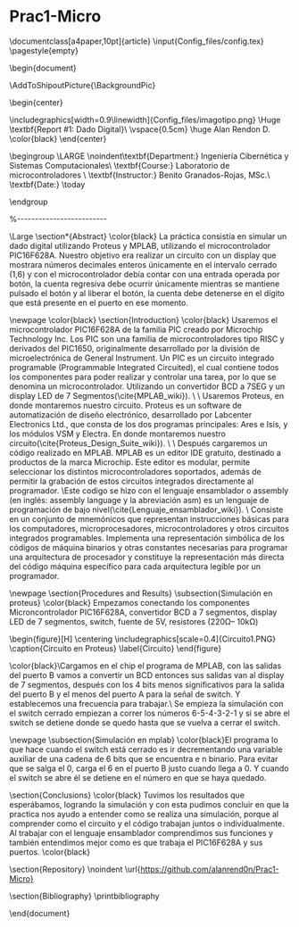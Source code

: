 # Prac1-Micro
\documentclass[a4paper,10pt]{article} 
\input{Config_files/config.tex} 
\pagestyle{empty}

\begin{document} 


\AddToShipoutPicture{\BackgroundPic}

\begin{center}

\includegraphics[width=0.9\linewidth]{Config_files/imagotipo.png}
\Huge
\textbf{Report \#1: Dado Digital}\\
\vspace{0.5cm}
\huge 
Alan Rendon D.
\color{black}
\end{center}

\begingroup
\LARGE
\noindent\textbf{Department:} Ingeniería Cibernética y Sistemas Computacionales\\
\textbf{Course:} Laboratorio de microcontroladores \\
\textbf{Instructor:} Benito Granados-Rojas, MSc.\\
\textbf{Date:} \today

\endgroup

%-------------------------

\Large
\section*{Abstract}
\color{black} La práctica consistía en simular un dado digital utilizando Proteus y MPLAB, utilizando el microcontrolador PIC16F628A. Nuestro objetivo era realizar un circuito con un display que mostrara números decimales enteros únicamente en el intervalo cerrado (1,6) y con el microcontrolador debía  contar con una entrada operada por botón, la cuenta regresiva debe ocurrir únicamente mientras se mantiene pulsado el botón y al liberar el botón, la cuenta debe detenerse en el dígito que está presente en el puerto en ese momento.

\newpage
\color{black}
\section{Introduction}
\color{black} Usaremos el microcontrolador PIC16F628A de la familia PIC creado por Microchip Technology Inc. Los PIC son una familia de microcontroladores tipo RISC y derivados del PIC1650, originalmente desarrollado por la división de microelectrónica de General Instrument. Un PIC es un circuito integrado programable (Programmable Integrated Circuited), el cual contiene todos los componentes para poder realizar y controlar una tarea, por lo que se denomina un microcontrolador. Utilizando un convertidor BCD a 7SEG y un display LED de 7 Segmentos(\cite{MPLAB_wiki}). \\
\\
Usaremos Proteus, en donde montaremos nuestro circuito. Proteus es un software de automatización de diseño electrónico, desarrollado por Labcenter Electronics Ltd., que consta de los dos programas principales: Ares e Isis, y los módulos VSM y Electra. En donde montaremos nuestro circuito(\cite{Proteus_Design_Suite_wiki}). \\
\\
Después cargaremos un código realizado en MPLAB. MPLAB es un editor IDE gratuito, destinado a productos de la marca Microchip. Este editor es modular, permite seleccionar los distintos microcontroladores soportados, además de permitir la grabación de estos circuitos integrados directamente al programador. \\Este codigo se hizo con el lenguaje ensamblador o assembly (en inglés: assembly language y la abreviación asm) es un lenguaje de programación de bajo nivel(\cite{Lenguaje_ensamblador_wiki}).
\\
Consiste en un conjunto de mnemónicos que representan instrucciones básicas para los computadores, microprocesadores, microcontroladores y otros circuitos integrados programables. Implementa una representación simbólica de los códigos de máquina binarios y otras constantes necesarias para programar una arquitectura de procesador y constituye la representación más directa del código máquina específico para cada arquitectura legible por un programador.




\newpage
\section{Procedures and Results}
    \subsection{Simulación en proteus}
        \color{black} Empezamos conectando los componentes
Microncontrolador PIC16F628A, convertidor BCD a 7 segmentos, display LED de 7 segmentos, switch, fuente de 5V, resistores (220Ω– 10kΩ)

\begin{figure}[H]
    \centering
    \includegraphics[scale=0.4]{Circuito1.PNG}
    \caption{Circuito en Proteus}
    \label{Circuito}
    \end{figure}


\color{black}\\Cargamos en el chip el programa de MPLAB, con las salidas del puerto B vamos a convertir  un BCD entonces sus salidas van al display de 7 segmentos, después con los 4 bits menos significativos para la salida del puerto B y el menos del puerto A para la señal de switch. Y establecemos una frecuencia para trabajar.\\
Se empieza la simulación con el switch cerrado empiezan a correr los números 6-5-4-3-2-1 y si se abre el switch se detiene donde se quedo hasta que se vuelva a cerrar el switch.


\newpage
    \subsection{Simulación en mplab}
        \color{black}El programa lo que hace cuando el switch está cerrado es ir decrementando una variable auxiliar de una cadena de 6 bits que se encuentra e n binario. Para evitar que se salga el 0, carga el 6 en el puerto B justo cuando llega a 0. Y cuando el switch se abre él se detiene en el número en que se haya quedado.


\section{Conclusions}
\color{black} Tuvimos los resultados que esperábamos, logrando la simulación y con esta pudimos concluir en que la practica nos ayudo a entender como se realiza una simulación, porque al comprender como el circuito y el código trabajan juntos o individualmente. Al trabajar con el lenguaje ensamblador comprendimos sus funciones y también entendimos mejor como es que trabaja el PIC16F628A y sus puertos.
\color{black}

\section{Repository}
\noindent
\url{https://github.com/alanrend0n/Prac1-Micro}

\section{Bibliography}
\printbibliography



\end{document}
